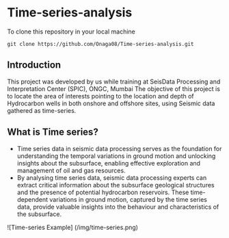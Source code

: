 # Time-series-analysis
To clone this repository in your local machine 
```
git clone https://github.com/Onaga08/Time-series-analysis.git

```

<h2>Introduction</h2>
This project was developed by us while training at SeisData Processing and Interpretation Center (SPIC), ONGC, Mumbai
The objective of this project is to locate the area of interests pointing to the location and depth of Hydrocarbon wells in both onshore and offshore sites, using Seismic data gathered as time-series.

<h2>What is Time series?</h2>
<ul>
      <li>Time series data in seismic data processing serves as the foundation for understanding the temporal variations in ground motion and unlocking insights about the subsurface, enabling effective exploration and management of oil and gas resources.</li>
      <li>By analysing time series data, seismic data processing experts can extract critical information about the subsurface geological structures and the presence of potential hydrocarbon reservoirs. These time-dependent variations in ground motion, captured by the time series data, provide valuable insights into the behaviour and characteristics of the subsurface.</li>
</ul>
![Time-series Example] (/img/time-series.png)
 	
 	

